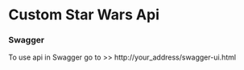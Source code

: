 # Custom Star Wars Api

### Swagger
To use api in Swagger go to >> http://your_address/swagger-ui.html